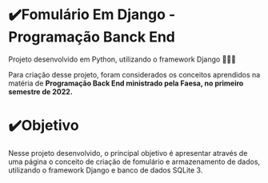 <h1>✔️Fomulário Em Django - Programação Banck End</h1>
<p>Projeto desenvolvido em Python, utilizando o framework Django 🚀🚀🚀
<p>Para criação desse projeto, foram considerados os conceitos aprendidos na matéria de <strong>Programação Back End ministrado pela Faesa, no primeiro semestre de 2022.</strong>
<h1>✔️Objetivo</h1>
<p>Nesse projeto desenvolvido, o principal objetivo é apresentar através de uma página o conceito de criação de fomulário e armazenamento de dados, utilizando o framework Django e banco de dados SQLite 3.
